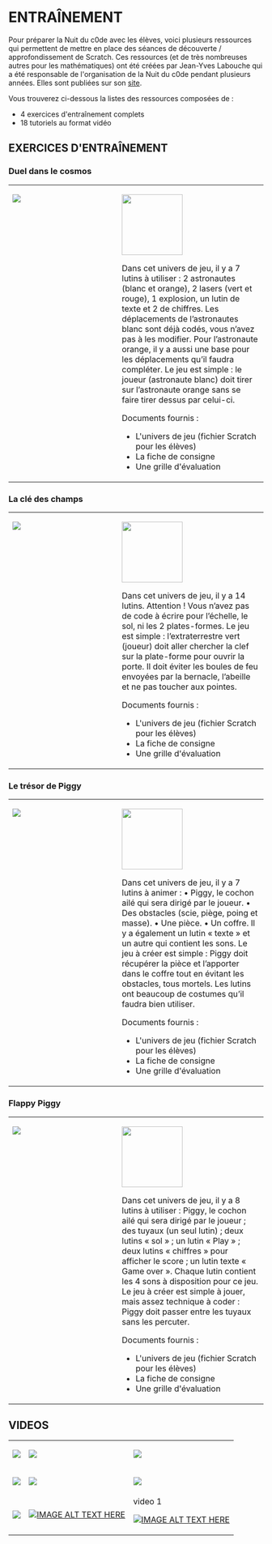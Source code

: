 # ENTRAÎNEMENT

Pour préparer la Nuit du c0de avec les élèves, voici plusieurs ressources qui permettent de mettre en place des séances de découverte / approfondissement de Scratch. Ces ressources (et de très nombreuses autres pour les mathématiques) ont été créées par Jean-Yves Labouche qui a été responsable de l'organisation de la Nuit du c0de pendant plusieurs années. Elles sont publiées sur son [site](https://www.monclasseurdemaths.fr/profs/algorithmique-scratch/coder-un-jeu-avec-scratch/).

Vous trouverez ci-dessous la listes des ressources composées de :
* 4 exercices d'entraînement complets
* 18 tutoriels au format vidéo


## EXERCICES D'ENTRAÎNEMENT

### Duel dans le cosmos

<table cellpadding="10">
<tr>
<td width="200" valign="top">

[![](https://image.jimcdn.com/app/cms/image/transf/none/path/s48d2c67906fe2297/image/ic20353e30a32866f/version/1632487882/image.jpg)](https://www.monclasseurdemaths.fr/profs/algorithmique-scratch/coder-un-jeu-avec-scratch#cc-m-header-11828055493)

</td><td>
  
<a href="https://www.monclasseurdemaths.fr/profs/algorithmique-scratch/coder-un-jeu-avec-scratch#cc-m-header-11828055493"><img src="https://raw.githubusercontent.com/nuitducode/DOCUMENTATION/main/bouton_ouvrir_fiche.svg" width="120" /></a>
  
Dans cet univers de jeu, il y a 7 lutins à utiliser : 2 astronautes (blanc et orange), 2 lasers (vert et rouge), 1 explosion, un lutin de texte et 2 de chiffres. Les déplacements de l’astronautes blanc sont déjà codés, vous n’avez pas à les modifier. Pour l’astronaute orange, il y a aussi une base pour les déplacements qu’il faudra
compléter. Le jeu est simple : le joueur (astronaute blanc) doit tirer sur l’astronaute orange sans se faire tirer dessus par celui-ci.

Documents fournis :
* L'univers de jeu (fichier Scratch pour les élèves)
* La fiche de consigne
* Une grille d'évaluation
  
</td>
</tr>
</table>

### La clé des champs

<table cellpadding="10">
<tr>
<td width="200" valign="top">

[![](https://image.jimcdn.com/app/cms/image/transf/none/path/s48d2c67906fe2297/image/ic20353e30a32866f/version/1632487882/image.jpg)](https://www.monclasseurdemaths.fr/profs/algorithmique-scratch/coder-un-jeu-avec-scratch#cc-m-header-11828055493)

</td><td>

<a href="https://www.monclasseurdemaths.fr/profs/algorithmique-scratch/coder-un-jeu-avec-scratch#cc-m-header-11828055493"><img src="https://raw.githubusercontent.com/nuitducode/DOCUMENTATION/main/bouton_ouvrir_fiche.svg" width="120" /></a>

Dans cet univers de jeu, il y a 14 lutins. Attention ! Vous n’avez pas de code à écrire pour l’échelle, le sol, ni les 2 plates-formes. Le jeu est simple : l’extraterrestre vert (joueur) doit aller chercher la clef sur la plate-forme pour ouvrir la porte. Il doit éviter les boules de feu envoyées par la bernacle, l’abeille et ne pas toucher aux pointes.

Documents fournis :
* L'univers de jeu (fichier Scratch pour les élèves)
* La fiche de consigne
* Une grille d'évaluation
  
</td>
</tr>
</table>


### Le trésor de Piggy

<table cellpadding="10">
<tr>
<td width="200" valign="top">

[![](https://image.jimcdn.com/app/cms/image/transf/none/path/s48d2c67906fe2297/image/ic20353e30a32866f/version/1632487882/image.jpg)](https://www.monclasseurdemaths.fr/profs/algorithmique-scratch/coder-un-jeu-avec-scratch#cc-m-header-11829702593)

</td><td>
  
<a href="https://www.monclasseurdemaths.fr/profs/algorithmique-scratch/coder-un-jeu-avec-scratch#cc-m-header-11828055493"><img src="https://raw.githubusercontent.com/nuitducode/DOCUMENTATION/main/bouton_ouvrir_fiche.svg" width="120" /></a>

Dans cet univers de jeu, il y a 7 lutins à animer :
• Piggy, le cochon ailé qui sera dirigé par le joueur.
• Des obstacles (scie, piège, poing et masse).
• Une pièce.
• Un coffre.
Il y a également un lutin « texte » et un autre qui contient les sons.
Le jeu à créer est simple : Piggy doit récupérer la pièce et l’apporter dans le coffre tout en évitant les
obstacles, tous mortels. Les lutins ont beaucoup de costumes qu’il faudra bien utiliser.

Documents fournis :
* L'univers de jeu (fichier Scratch pour les élèves)
* La fiche de consigne
* Une grille d'évaluation
  
</td>
</tr>
</table>


### Flappy Piggy

<table cellpadding="10">
<tr>
<td width="200" valign="top">

[![](https://image.jimcdn.com/app/cms/image/transf/none/path/s48d2c67906fe2297/image/ic20353e30a32866f/version/1632487882/image.jpg)](https://www.monclasseurdemaths.fr/profs/algorithmique-scratch/coder-un-jeu-avec-scratch#cc-m-header-11829702793)

</td><td>
  
<a href="https://www.monclasseurdemaths.fr/profs/algorithmique-scratch/coder-un-jeu-avec-scratch#cc-m-header-11828055493"><img src="https://raw.githubusercontent.com/nuitducode/DOCUMENTATION/main/bouton_ouvrir_fiche.svg" width="120" /></a>
  
Dans cet univers de jeu, il y a 8 lutins à utiliser : Piggy, le cochon ailé qui sera dirigé par le joueur ; des tuyaux (un seul lutin) ; deux lutins « sol » ; un lutin « Play » ; deux lutins « chiffres » pour afficher le score ; un lutin texte « Game over ». Chaque lutin contient les 4 sons à disposition pour ce jeu. Le jeu à créer est simple à jouer, mais assez technique à coder : Piggy doit passer entre les tuyaux sans les percuter.

Documents fournis :
* L'univers de jeu (fichier Scratch pour les élèves)
* La fiche de consigne
* Une grille d'évaluation
  
</td>
</tr>
</table>

## VIDEOS

<table>
<tr>
<td>

[![](https://img.youtube.com/vi/a6WRTBb8CkM/0.jpg)](https://www.youtube.com/watch?v=a6WRTBb8CkM)

</td>
<td>

[![](https://img.youtube.com/vi/3PbXyzQQOYk/0.jpg)](https://www.youtube.com/watch?v=3PbXyzQQOYk)

</td>
<td>

[![](https://img.youtube.com/vi/8oSKtPQNDr8/0.jpg)](https://www.youtube.com/watch?v=8oSKtPQNDr8)

</td>
</tr>
<tr>
<td>

[![](https://img.youtube.com/vi/xRiZD5wsh0k/0.jpg)](https://www.youtube.com/watch?v=xRiZD5wsh0k)

</td>
<td>

[![](https://img.youtube.com/vi/O1tDjDGwBtE/0.jpg)](https://www.youtube.com/watch?v=O1tDjDGwBtE)

</td>
<td>

[![](https://img.youtube.com/vi/nINGvQVP_Og/0.jpg)](https://www.youtube.com/watch?v=nINGvQVP_Og)

</td>
</tr>

<tr>
<td>

[![](https://img.youtube.com/vi/P22s9A9U9lM/0.jpg)](https://www.youtube.com/watch?v=P22s9A9U9lM)

</td>
<td>

[![IMAGE ALT TEXT HERE](https://img.youtube.com/vi/kyWePsm__nA/0.jpg)](https://www.youtube.com/watch?v=kyWePsm__nA)

</td>
<td>video 1

[![IMAGE ALT TEXT HERE](https://img.youtube.com/vi/kyWePsm__nA/0.jpg)](https://www.youtube.com/watch?v=kyWePsm__nA)

</td>
</tr>
</table>



